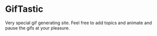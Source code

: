 # GifTastic

Very special gif generating site. Feel free to add topics and animate and pause the gifs at your pleasure.